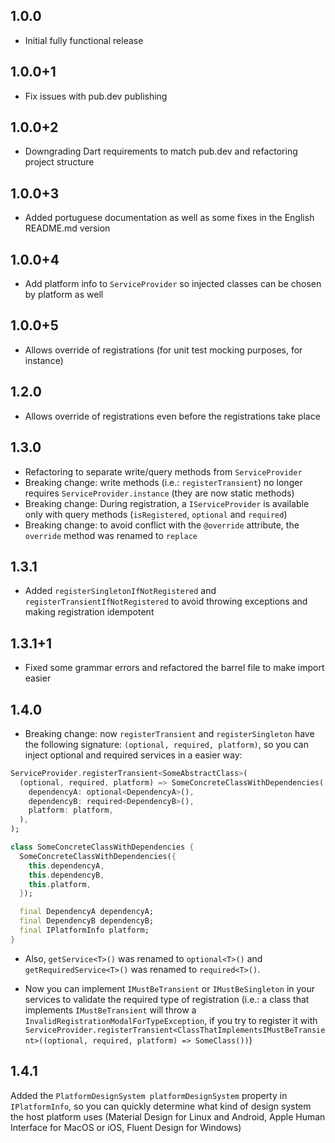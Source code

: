 ## 1.0.0

* Initial fully functional release

## 1.0.0+1

* Fix issues with pub.dev publishing

## 1.0.0+2

* Downgrading Dart requirements to match pub.dev and refactoring project structure

## 1.0.0+3

* Added portuguese documentation as well as some fixes in the English README.md version

## 1.0.0+4

* Add platform info to `ServiceProvider` so injected classes can be chosen by platform as well

## 1.0.0+5

* Allows override of registrations (for unit test mocking purposes, for instance)

## 1.2.0

* Allows override of registrations even before the registrations take place

## 1.3.0

* Refactoring to separate write/query methods from `ServiceProvider`
* Breaking change: write methods (i.e.: `registerTransient`) no longer requires `ServiceProvider.instance` (they are now static methods)
* Breaking change: During registration, a `IServiceProvider` is available only with query methods (`isRegistered`, `optional` and `required`)
* Breaking change: to avoid conflict with the `@override` attribute, the `override` method was renamed to `replace`

## 1.3.1

* Added `registerSingletonIfNotRegistered` and `registerTransientIfNotRegistered` to avoid throwing exceptions and making registration idempotent

## 1.3.1+1

* Fixed some grammar errors and refactored the barrel file to make import easier

## 1.4.0

* Breaking change: now `registerTransient` and `registerSingleton` have the following signature: `(optional, required, platform)`, so you can inject optional
and required services in a easier way:

```dart
ServiceProvider.registerTransient<SomeAbstractClass>(
  (optional, required, platform) => SomeConcreteClassWithDependencies(
    dependencyA: optional<DependencyA>(), 
    dependencyB: required<DependencyB>(),
    platform: platform, 
  ),
);

class SomeConcreteClassWithDependencies {
  SomeConcreteClassWithDependencies({
    this.dependencyA, 
    this.dependencyB,
    this.platform,
  });

  final DependencyA dependencyA;
  final DependencyB dependencyB;
  final IPlatformInfo platform;
}
```

* Also, `getService<T>()` was renamed to `optional<T>()` and `getRequiredService<T>()` was renamed to `required<T>()`.

* Now you can implement `IMustBeTransient` or `IMustBeSingleton` in your services to validate the required type of registration (i.e.: a class that implements
`IMustBeTransient` will throw a `InvalidRegistrationModalForTypeException`, if you try to register it with
`ServiceProvider.registerTransient<ClassThatImplementsIMustBeTransient>((optional, required, platform) => SomeClass())`)

## 1.4.1

Added the `PlatformDesignSystem platformDesignSystem` property in `IPlatformInfo`, so you can quickly determine what kind of design system the host platform
uses (Material Design for Linux and Android, Apple Human Interface for MacOS or iOS, Fluent Design for Windows)

